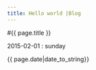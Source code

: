 ```yaml
---
title: Hello world |Blog
---
```


#{{ page.title }}

2015-02-01 : sunday 

{{ page.date|date_to_string}}


